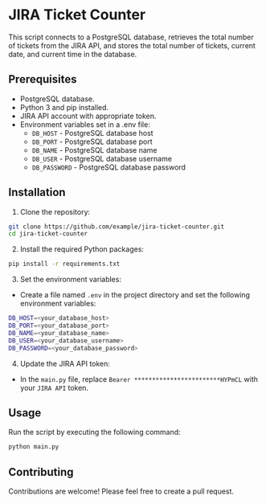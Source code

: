 # JIRA Ticket Counter

This script connects to a PostgreSQL database, retrieves the total number of tickets from the JIRA API, and stores the total number of tickets, current date, and current time in the database.

## Prerequisites

- PostgreSQL database.
- Python 3 and pip installed.
- JIRA API account with appropriate token.
- Environment variables set in a .env file:
  - `DB_HOST` - PostgreSQL database host
  - `DB_PORT` - PostgreSQL database port
  - `DB_NAME` - PostgreSQL database name
  - `DB_USER` - PostgreSQL database username
  - `DB_PASSWORD` - PostgreSQL database password


## Installation

1. Clone the repository:

```bash
git clone https://github.com/example/jira-ticket-counter.git
cd jira-ticket-counter
```

2. Install the required Python packages:
```bash
pip install -r requirements.txt
```

3. Set the environment variables:
- Create a file named `.env` in the project directory and set the following environment variables:
```bash
DB_HOST=<your_database_host>
DB_PORT=<your_database_port>
DB_NAME=<your_database_name>
DB_USER=<your_database_username>
DB_PASSWORD=<your_database_password>
```

4. Update the JIRA API token:
- In the `main.py` file, replace `Bearer ************************HYPmCL` with your `JIRA API` token.

## Usage

Run the script by executing the following command:

```bash
python main.py
```

## Contributing

Contributions are welcome! Please feel free to create a pull request.


